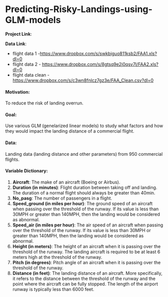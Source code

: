 # Predicting-Risky-Landings-using-GLM-models

**Project Link**:

**Data Link**:

* flight data 1 -https://www.dropbox.com/s/swkbiguo811ksb2/FAA1.xls?dl=0
* flight data 2 - https://www.dropbox.com/s/8gtsq9e2j0qsv7l/FAA2.xls?dl=0
* flight data clean - https://www.dropbox.com/s/c3wn8fnlcz7gz3e/FAA_Clean.csv?dl=0

#### Motivation: 
To reduce the risk of landing overrun.

#### Goal: 
Use various GLM (genelarized linear models) to study what factors and how they would impact the landing distance of a commercial flight.

#### Data:
Landing data (landing distance and other parameters) from 950 commercial flights.

#### Variable Dictionary:

1. **Aircraft**: The make of an aircraft (Boeing or Airbus).
2. **Duration (in minutes)**: Flight duration between taking off and landing. The duration of a normal flight should always be greater than 40min.
3. **No_pasg**: The number of passengers in a flight.
4. **Speed_ground (in miles per hour)**: The ground speed of an aircraft when passing over the threshold of the runway. If its value is less than 30MPH or greater than 140MPH, then the landing would be considered as abnormal.
5. **Speed_air (in miles per hour)**: The air speed of an aircraft when passing over the threshold of the runway. If its value is less than 30MPH or greater than 140MPH, then the landing would be considered as abnormal.
6. **Height (in meters)**: The height of an aircraft when it is passing over the threshold of the runway. The landing aircraft is required to be at least 6 meters high at the threshold of the runway.
7. **Pitch (in degrees)**: Pitch angle of an aircraft when it is passing over the threshold of the runway.
8. **Distance (in feet)**: The landing distance of an aircraft. More specifically, it refers to the distance between the threshold of the runway and the point where the aircraft can be fully stopped. The length of the airport runway is typically less than 6000 feet.
